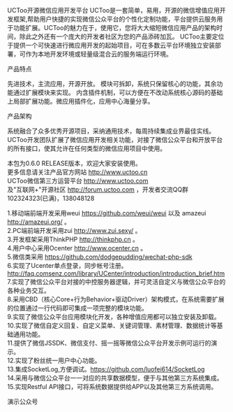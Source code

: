 UCToo开源微信应用开发平台
UCToo是一套简单，易用，开源的微信增值应用开发框架,帮助用户快捷的实现微信公众平台的个性化定制功能，平台提供云服务用于功能扩展。UCToo的魅力在于，使用它，您将大大缩短微信应用产品的架构时间，除此之外还有一个庞大的开发者社区为您的产品添砖加瓦。
UCToo主要定位于提供一个可快速进行微应用开发的起始项目，可在多数云平台环境独立安装部署，可作为本地开发环境或轻量级混合云的服务端运行环境。

产品特点

先进技术，主流应用，开源开放。
模块可拆卸，系统只保留核心的功能，其余功能通过扩展模块来实现。
内含插件机制，可以方便在不改动系统核心源码的基础上局部扩展功能。微应用插件化，应用中心海量分享。

产品架构

系统融合了众多优秀开源项目，采纳通用技术，每周持续集成业界最佳实线。UCToo开发团队扩展了微信应用开发相关功能，对接了微信公众平台和开放平台的所有接口，使其允许在任何类型的微信应用项目中使用。

本包为0.6.0 RELEASE版本，欢迎大家安装使用。<br />
更多信息请关注产品官方网站 http://www.uctoo.cn <br />
UCToo微信第三方运营平台 http://www.uctoo.com <br />
及"互联网+"开源社区 http://forum.uctoo.com ，开发者交流QQ群102324323(已满)，138048128<br />

1.移动端前端开发采用weui https://github.com/weui/weui 以及 amazeui http://amazeui.org/ 。<br />
2.PC端前端开发采用zui http://www.zui.sexy/ 。<br />
3.开发框架采用ThinkPHP http://thinkphp.cn 。<br />
4.用户中心采用Ocenter http://www.ocenter.cn 。<br />
5.微信类采用 https://github.com/dodgepudding/wechat-php-sdk <br />
6.实现了Ucenter单点登录，同步帐号注册。 http://faq.comsenz.com/library/UCenter/introduction/introduction_brief.htm <br />
7.实现了微信公众平台对接的中控服务器逻辑，并可灵活自定义与微信公众平台的各种业务交互。<br />
8.采用CBD（核心Core+行为Behavior+驱动Driver）架构模式，在系统需要扩展的位置通过一行代码即可集成一项完整的模块功能。<br />
9.实现了微信公众平台应用模块化开发，各种增值应用都可以独立安装及卸载。<br />
10.实现了微信自定义回复、自定义菜单、关键词管理、素材管理、数据统计等基础通用功能。<br />
11.提供了微信JSSDK、微信支付、摇一摇等微信公众平台开发示例可运行的演示。<br />
12.实现了粉丝统一用户中心功能。<br />
13.集成SocketLog,方便调试。https://github.com/luofei614/SocketLog<br />
14.采用与微信公众平台一一对应的共享数据模型，便于与其他第三方系统集成。<br />
15.实现Restful API接口，可将系统数据提供给APP以及其他第三方系统调用。<br />

演示公众号
<img src="http://test.uctoo.com/Application/Home/Static/images/qrcode_default.jpg" alt="">